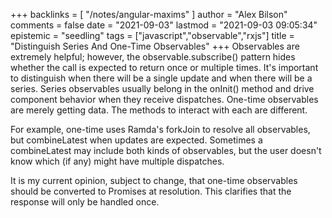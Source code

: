 +++
backlinks = [
    "/notes/angular-maxims"
]
author = "Alex Bilson"
comments = false
date = "2021-09-03"
lastmod = "2021-09-03 09:05:34"
epistemic = "seedling"
tags = ["javascript","observable","rxjs"]
title = "Distinguish Series And One-Time Observables"
+++
Observables are extremely helpful; however, the observable.subscribe() pattern hides whether the call is expected to return once or multiple times. It's important to distinguish when there will be a single update and when there will be a series. Series observables usually belong in the onInit() method and drive component behavior when they receive dispatches. One-time observables are merely getting data. The methods to interact with each are different.

For example, one-time uses Ramda's forkJoin to resolve all observables, but combineLatest when updates are expected. Sometimes a combineLatest may include both kinds of observables, but the user doesn't know which (if any) might have multiple dispatches.

It is my current opinion, subject to change, that one-time observables should be converted to Promises at resolution. This clarifies that the response will only be handled once.
